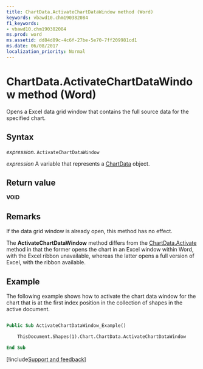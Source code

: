 ```yaml
---
title: ChartData.ActivateChartDataWindow method (Word)
keywords: vbawd10.chm190382084
f1_keywords:
- vbawd10.chm190382084
ms.prod: word
ms.assetid: dd84d89c-4c6f-27be-5e70-7ff209981cd1
ms.date: 06/08/2017
localization_priority: Normal
---
```



# ChartData.ActivateChartDataWindow method (Word)

Opens a Excel data grid window that contains the full source data for the specified chart.


## Syntax

_expression_. `ActivateChartDataWindow`

_expression_ A variable that represents a [ChartData](./Word.ChartData.md) object.


## Return value

 **VOID**


## Remarks

If the data grid window is already open, this method has no effect.

The  **ActivateChartDataWindow** method differs from the [ChartData.Activate](Word.ChartData.Activate.md) method in that the former opens the chart in an Excel window within Word, with the Excel ribbon unavailable, whereas the latter opens a full version of Excel, with the ribbon available.


## Example

The following example shows how to activate the chart data window for the chart that is at the first index position in the collection of shapes in the active document.


```vb

Public Sub ActivateChartDataWindow_Example()

    ThisDocument.Shapes(1).Chart.ChartData.ActivateChartDataWindow

End Sub
```

[!include[Support and feedback](~/includes/feedback-boilerplate.md)]